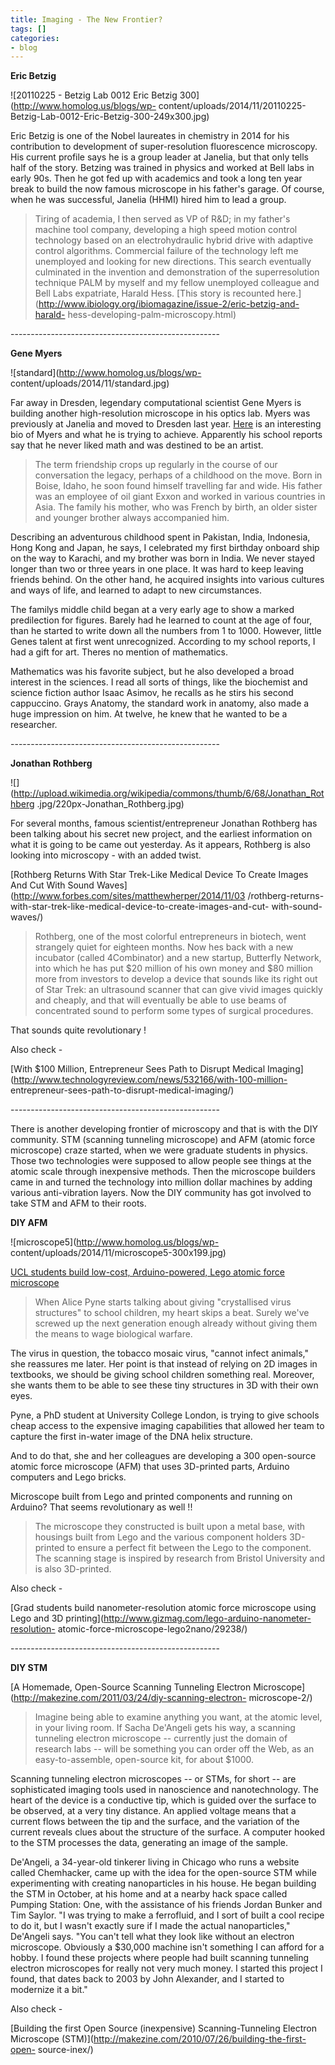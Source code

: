 ```yaml
---
title: Imaging - The New Frontier?
tags: []
categories:
- blog
---
```

**Eric Betzig**
<!--more-->

![20110225 - Betzig Lab 0012 Eric Betzig 300](http://www.homolog.us/blogs/wp-
content/uploads/2014/11/20110225-Betzig-Lab-0012-Eric-Betzig-300-249x300.jpg)

Eric Betzig is one of the Nobel laureates in chemistry in 2014 for his
contribution to development of super-resolution fluorescence microscopy. His
current profile says he is a group leader at Janelia, but that only tells half
of the story. Betzing was trained in physics and worked at Bell labs in early
90s. Then he got fed up with academics and took a long ten year break to build
the now famous microscope in his father's garage. Of course, when he was
successful, Janelia (HHMI) hired him to lead a group.

> Tiring of academia, I then served as VP of R&D; in my father's machine tool
company, developing a high speed motion control technology based on an
electrohydraulic hybrid drive with adaptive control algorithms. Commercial
failure of the technology left me unemployed and looking for new directions.
This search eventually culminated in the invention and demonstration of the
superresolution technique PALM by myself and my fellow unemployed colleague
and Bell Labs expatriate, Harald Hess. [This story is recounted
here.](http://www.ibiology.org/ibiomagazine/issue-2/eric-betzig-and-harald-
hess-developing-palm-microscopy.html)

\----------------------------------------------------

**Gene Myers**

![standard](http://www.homolog.us/blogs/wp-
content/uploads/2014/11/standard.jpg)

Far away in Dresden, legendary computational scientist Gene Myers is building
another high-resolution microscope in his optics lab. Myers was previously at
Janelia and moved to Dresden last year.
[Here](http://www.mpg.de/6860096/Source_of_Life) is an interesting bio of
Myers and what he is trying to achieve. Apparently his school reports say that
he never liked math and was destined to be an artist.

> The term friendship crops up regularly in the course of our conversation the
legacy, perhaps of a childhood on the move. Born in Boise, Idaho, he soon
found himself travelling far and wide. His father was an employee of oil giant
Exxon and worked in various countries in Asia. The family his mother, who was
French by birth, an older sister and younger brother always accompanied him.

Describing an adventurous childhood spent in Pakistan, India, Indonesia, Hong
Kong and Japan, he says, I celebrated my first birthday onboard ship on the
way to Karachi, and my brother was born in India. We never stayed longer than
two or three years in one place. It was hard to keep leaving friends behind.
On the other hand, he acquired insights into various cultures and ways of
life, and learned to adapt to new circumstances.

The familys middle child began at a very early age to show a marked
predilection for figures. Barely had he learned to count at the age of four,
than he started to write down all the numbers from 1 to 1000. However, little
Genes talent at first went unrecognized. According to my school reports, I had
a gift for art. Theres no mention of mathematics.

Mathematics was his favorite subject, but he also developed a broad interest
in the sciences. I read all sorts of things, like the biochemist and science
fiction author Isaac Asimov, he recalls as he stirs his second cappuccino.
Grays Anatomy, the standard work in anatomy, also made a huge impression on
him. At twelve, he knew that he wanted to be a researcher.

\----------------------------------------------------

**Jonathan Rothberg**

![](http://upload.wikimedia.org/wikipedia/commons/thumb/6/68/Jonathan_Rothberg
.jpg/220px-Jonathan_Rothberg.jpg)

For several months, famous scientist/entrepreneur Jonathan Rothberg has been
talking about his secret new project, and the earliest information on what it
is going to be came out yesterday. As it appears, Rothberg is also looking
into microscopy - with an added twist.

[Rothberg Returns With Star Trek-Like Medical Device To Create Images And Cut
With Sound Waves](http://www.forbes.com/sites/matthewherper/2014/11/03
/rothberg-returns-with-star-trek-like-medical-device-to-create-images-and-cut-
with-sound-waves/)

> Rothberg, one of the most colorful entrepreneurs in biotech, went strangely
quiet for eighteen months. Now hes back with a new incubator (called
4Combinator) and a new startup, Butterfly Network, into which he has put $20
million of his own money and $80 million more from investors to develop a
device that sounds like its right out of Star Trek: an ultrasound scanner that
can give vivid images quickly and cheaply, and that will eventually be able to
use beams of concentrated sound to perform some types of surgical procedures.

That sounds quite revolutionary !

Also check -

[With $100 Million, Entrepreneur Sees Path to Disrupt Medical
Imaging](http://www.technologyreview.com/news/532166/with-100-million-
entrepreneur-sees-path-to-disrupt-medical-imaging/)

\----------------------------------------------------

There is another developing frontier of microscopy and that is with the DIY
community. STM (scanning tunneling microscope) and AFM (atomic force
microscope) craze started, when we were graduate students in physics. Those
two technologies were supposed to allow people see things at the atomic scale
through inexpensive methods. Then the microscope builders came in and turned
the technology into million dollar machines by adding various anti-vibration
layers. Now the DIY community has got involved to take STM and AFM to their
roots.

**DIY AFM**

![microscope5](http://www.homolog.us/blogs/wp-
content/uploads/2014/11/microscope5-300x199.jpg)

[UCL students build low-cost, Arduino-powered, Lego atomic force
microscope](http://www.wired.co.uk/news/archive/2013-09/18/lego-microscope)

> When Alice Pyne starts talking about giving "crystallised virus structures"
to school children, my heart skips a beat. Surely we've screwed up the next
generation enough already without giving them the means to wage biological
warfare.

The virus in question, the tobacco mosaic virus, "cannot infect animals," she
reassures me later. Her point is that instead of relying on 2D images in
textbooks, we should be giving school children something real. Moreover, she
wants them to be able to see these tiny structures in 3D with their own eyes.

Pyne, a PhD student at University College London, is trying to give schools
cheap access to the expensive imaging capabilities that allowed her team to
capture the first in-water image of the DNA helix structure.

And to do that, she and her colleagues are developing a 300 open-source atomic
force microscope (AFM) that uses 3D-printed parts, Arduino computers and Lego
bricks.

Microscope built from Lego and printed components and running on Arduino? That
seems revolutionary as well !!

> The microscope they constructed is built upon a metal base, with housings
built from Lego and the various component holders 3D-printed to ensure a
perfect fit between the Lego to the component. The scanning stage is inspired
by research from Bristol University and is also 3D-printed.

Also check -

[Grad students build nanometer-resolution atomic force microscope using Lego
and 3D printing](http://www.gizmag.com/lego-arduino-nanometer-resolution-
atomic-force-microscope-lego2nano/29238/)

\----------------------------------------------------

**DIY STM**

[A Homemade, Open-Source Scanning Tunneling Electron
Microscope](http://makezine.com/2011/03/24/diy-scanning-electron-
microscope-2/)

> Imagine being able to examine anything you want, at the atomic level, in
your living room. If Sacha De'Angeli gets his way, a scanning tunneling
electron microscope -- currently just the domain of research labs -- will be
something you can order off the Web, as an easy-to-assemble, open-source kit,
for about $1000.

Scanning tunneling electron microscopes -- or STMs, for short -- are
sophisticated imaging tools used in nanoscience and nanotechnology. The heart
of the device is a conductive tip, which is guided over the surface to be
observed, at a very tiny distance. An applied voltage means that a current
flows between the tip and the surface, and the variation of the current
reveals clues about the structure of the surface. A computer hooked to the STM
processes the data, generating an image of the sample.

De'Angeli, a 34-year-old tinkerer living in Chicago who runs a website called
Chemhacker, came up with the idea for the open-source STM while experimenting
with creating nanoparticles in his house. He began building the STM in
October, at his home and at a nearby hack space called Pumping Station: One,
with the assistance of his friends Jordan Bunker and Tim Saylor. "I was trying
to make a ferrofluid, and I sort of built a cool recipe to do it, but I wasn't
exactly sure if I made the actual nanoparticles," De'Angeli says. "You can't
tell what they look like without an electron microscope. Obviously a $30,000
machine isn't something I can afford for a hobby. I found these projects where
people had built scanning tunneling electron microscopes for really not very
much money. I started this project I found, that dates back to 2003 by John
Alexander, and I started to modernize it a bit."

Also check -

[Building the first Open Source (inexpensive) Scanning-Tunneling Electron
Microscope (STM)](http://makezine.com/2010/07/26/building-the-first-open-
source-inex/)

